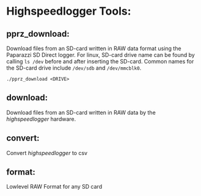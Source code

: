 Highspeedlogger Tools:
=====================

pprz_download:
-------------

Download files from an SD-card written in RAW data format using the Paparazzi SD Direct logger. For linux, SD-card drive name can be found by calling ```ls /dev``` before and after inserting the SD-card. Common names for the SD-card drive include ```/dev/sdb``` and ```/dev/mmcblk0```.

```
./pprz_download <DRIVE>
```

download:
--------

Download files from an SD-card written in RAW data by the *highspeedlogger* hardware.

convert:
-------

Convert *highspeedlogger* to csv


format:
------

Lowlevel RAW Format for any SD card
